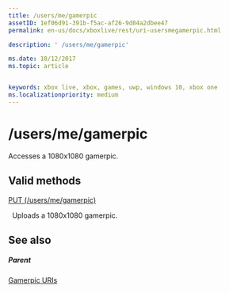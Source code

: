 ```yaml
---
title: /users/me/gamerpic
assetID: 1ef06d91-391b-f5ac-af26-9d84a2dbee47
permalink: en-us/docs/xboxlive/rest/uri-usersmegamerpic.html

description: ' /users/me/gamerpic'

ms.date: 10/12/2017
ms.topic: article


keywords: xbox live, xbox, games, uwp, windows 10, xbox one
ms.localizationpriority: medium
---
```



# /users/me/gamerpic
Accesses a 1080x1080 gamerpic.  
<a id="ID4EQ"></a>

 
## Valid methods

[PUT (/users/me/gamerpic)](uri-usersmegamerpicput.md)

&nbsp;&nbsp;Uploads a 1080x1080 gamerpic.
 
<a id="ID4E1"></a>

 
## See also
 
<a id="ID4E3"></a>

 
##### Parent 

[Gamerpic URIs](atoc-reference-gamerpic.md)

   